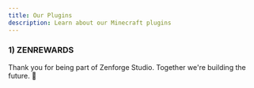 ```yaml
---
title: Our Plugins
description: Learn about our Minecraft plugins
---
```


### 1) ZENREWARDS

Thank you for being part of Zenforge Studio. Together we're building the future. 🚀